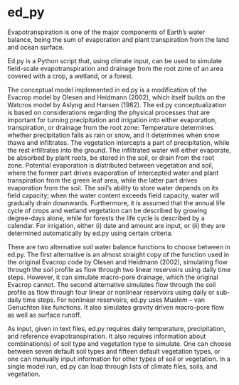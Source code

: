 # ed_py

Evapotranspiration is one of the major components of Earth’s water balance, being the sum of evaporation 
and plant transpiration from the land and ocean surface. 

Ed.py is a Python script that, using climate input, can be used to simulate field-scale evapotranspiration 
and drainage from the root zone of an area covered with a crop, a wetland, or a forest. 

The conceptual model implemented in ed.py is a modification of the Evacrop model by Olesen and Heidmann (2002), 
which itself builds on the Watcros model by Aslyng and Hansen (1982). The ed.py conceptualization is based on 
considerations regarding the physical processes that are important for turning precipitation and irrigation 
into either evaporation, transpiration, or drainage from the root zone: Temperature determines whether 
precipitation falls as rain or snow, and it determines when snow thaws and infiltrates. The vegetation intercepts 
a part of precipitation, while the rest infiltrates into the ground. The infiltrated water will either evaporate, 
be absorbed by plant roots, be stored in the soil, or drain from the root zone. Potential evaporation is 
distributed between vegetation and soil, where the former part drives evaporation of intercepted water and plant 
transpiration from the green leaf area, while the latter part drives evaporation from the soil. The soil’s ability 
to store water depends on its field capacity; when the water content exceeds field capacity, water will gradually 
drain downwards. Furthermore, it is assumed that the annual life cycle of crops and wetland vegetation can be 
described by growing degree-days alone, while for forests the life cycle is described by a calendar. For irrigation, 
either (i) date and amount are input, or (ii) they are determined automatically by ed.py using certain criteria.

There are two alternative soil water balance functions to choose between in ed.py. The first alternative is an 
almost straight copy of the function used in the original Evacrop code by Olesen and Heidmann (2002), simulating 
flow through the soil profile as flow through two linear reservoirs using daily time steps. However, it can simulate 
macro-pore drainage, which the original Evacrop cannot. The second alternative simulates flow through the soil profile 
as flow through four linear or nonlinear reservoirs using daily or sub-daily time steps. For nonlinear reservoirs, 
ed.py uses Mualem – van Genuchten like functions. It also simulates gravity driven macro-pore flow as well as surface runoff. 

As input, given in text files, ed.py requires daily temperature, precipitation, and reference evapotranspiration. It also 
requires information about combination(s) of soil type and vegetation type to simulate. One can choose between seven 
default soil types and fifteen default vegetation types, or one can manually input information for other types of soil 
or vegetation. In a single model run, ed.py can loop through lists of climate files, soils, and vegetation.
